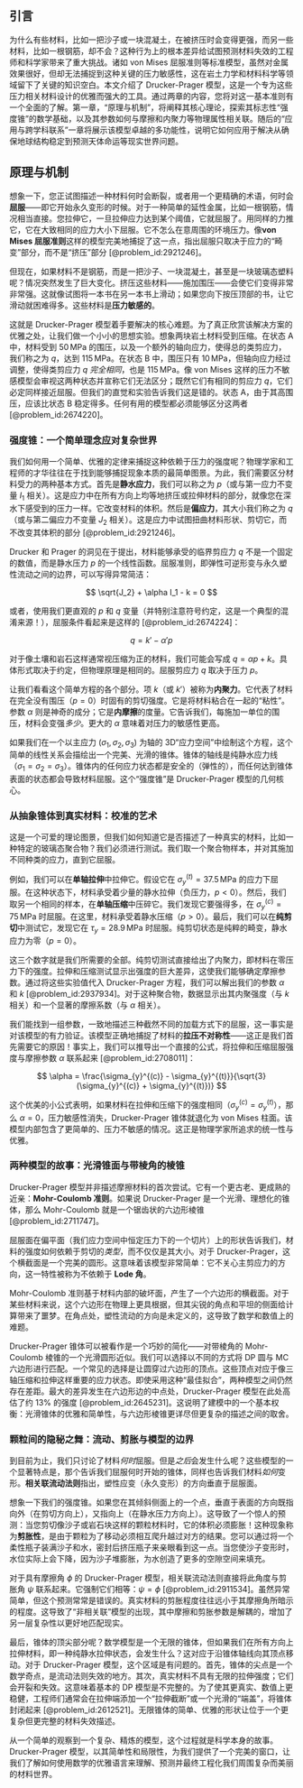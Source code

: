 ## 引言
为什么有些材料，比如一把沙子或一块混凝土，在被挤压时会变得更强，而另一些材料，比如一根钢筋，却不会？这种行为上的根本差异给试图预测材料失效的工程师和科学家带来了重大挑战。诸如 von Mises 屈服准则等标准模型，虽然对金属效果很好，但却无法捕捉到这种关键的压力敏感性，这在岩土力学和材料科学等领域留下了关键的知识空白。本文介绍了 Drucker-Prager 模型，这是一个专为这些压力相关材料设计的优雅而强大的工具。通过两章的内容，您将对这一基本准则有一个全面的了解。第一章，“原理与机制”，将阐释其核心理论，探索其标志性“强度锥”的数学基础，以及其参数如何与摩擦和内聚力等物理属性相关联。随后的“应用与跨学科联系”一章将展示该模型卓越的多功能性，说明它如何应用于解决从确保地球结构稳定到预测天体命运等现实世界问题。

## 原理与机制

想象一下，您正试图描述一种材料何时会断裂，或者用一个更精确的术语，何时会**屈服**——即它开始永久变形的时候。对于一种简单的延性金属，比如一根钢筋，情况相当直接。您拉伸它，一旦拉伸应力达到某个阈值，它就屈服了。用同样的力推它，它在大致相同的应力大小下屈服。它不怎么在意周围的环境压力。像**von Mises 屈服准则**这样的模型完美地捕捉了这一点，指出屈服只取决于应力的“畸变”部分，而不是“挤压”部分 [@problem_id:2921246]。

但现在，如果材料不是钢筋，而是一把沙子、一块混凝土，甚至是一块玻璃态塑料呢？情况突然发生了巨大变化。挤压这些材料——施加围压——会使它们变得非常非常强。这就像试图将一本书在另一本书上滑动；如果您向下按压顶部的书，让它滑动就困难得多。这些材料是**压力敏感的**。

这就是 Drucker-Prager 模型着手要解决的核心难题。为了真正欣赏该解决方案的优雅之处，让我们做一个小小的思想实验。想象两块岩土材料受到压缩。在状态 A 中，材料受到 $50\,\mathrm{MPa}$ 的围压，以及一个额外的轴向应力，使得总的类剪应力，我们称之为 $q$，达到 $115\,\mathrm{MPa}$。在状态 B 中，围压只有 $10\,\mathrm{MPa}$，但轴向应力经过调整，使得类剪应力 $q$ *完全相同*，也是 $115\,\mathrm{MPa}$。像 von Mises 这样的压力不敏感模型会审视这两种状态并宣称它们无法区分；既然它们有相同的剪应力 $q$，它们必定同样接近屈服。但我们的直觉和实验告诉我们这是错的。状态 A，由于其高围压，应该比状态 B 稳定得多。任何有用的模型都必须能够区分这两者 [@problem_id:2674220]。

### 强度锥：一个简单理念应对复杂世界

我们如何用一个简单、优雅的定律来捕捉这种依赖于压力的强度呢？物理学家和工程师的才华往往在于找到能够捕捉现象本质的最简单图景。为此，我们需要区分材料受力的两种基本方式。首先是**静水应力**，我们可以称之为 $p$（或与第一应力不变量 $I_1$ 相关）。这是应力中在所有方向上均等地挤压或拉伸材料的部分，就像您在深水下感受到的压力一样。它改变材料的体积。然后是**偏应力**，其大小我们称之为 $q$（或与第二偏应力不变量 $J_2$ 相关）。这是应力中试图扭曲材料形状、剪切它，而不改变其体积的部分 [@problem_id:2921246]。

Drucker 和 Prager 的洞见在于提出，材料能够承受的临界剪应力 $q$ 不是一个固定的数值，而是静水压力 $p$ 的一个线性函数。屈服准则，即弹性可逆形变与永久塑性流动之间的边界，可以写得异常简洁：

$$ \sqrt{J_2} + \alpha I_1 - k = 0 $$

或者，使用我们更直观的 $p$ 和 $q$ 变量（并特别注意符号约定，这是一个典型的混淆来源！），屈服条件看起来是这样的 [@problem_id:2674224]：

$$ q = k' - \alpha' p $$

对于像土壤和岩石这样通常视压缩为正的材料，我们可能会写成 $q = \alpha p + k$。具体形式取决于约定，但物理原理是相同的。屈服剪应力 $q$ 取决于压力 $p$。

让我们看看这个简单方程的各个部分。项 $k$（或 $k'$）被称为**内聚力**。它代表了材料在完全没有围压（$p=0$）时固有的剪切强度。它是将材料粘合在一起的“粘性”。参数 $\alpha$ 则是神奇的成分；它是**内摩擦**的度量。它告诉我们，每施加一单位的围压，材料会变强*多少*。更大的 $\alpha$ 意味着对压力的敏感性更高。

如果我们在一个以主应力 $(\sigma_1, \sigma_2, \sigma_3)$ 为轴的 3D“应力空间”中绘制这个方程，这个简单的线性关系会描绘出一个完美、光滑的锥体。锥体的轴线是纯静水应力线（$\sigma_1 = \sigma_2 = \sigma_3$）。锥体内的任何应力状态都是安全的（弹性的），而任何达到锥体表面的状态都会导致材料屈服。这个“强度锥”是 Drucker-Prager 模型的几何核心。

### 从抽象锥体到真实材料：校准的艺术

这是一个可爱的理论图景，但我们如何知道它是否描述了一种真实的材料，比如一种特定的玻璃态聚合物？我们必须进行测试。我们取一个聚合物样本，并对其施加不同种类的应力，直到它屈服。

例如，我们可以在**单轴拉伸**中拉伸它。假设它在 $\sigma_{y}^{(t)} = 37.5\,\mathrm{MPa}$ 的应力下屈服。在这种状态下，材料承受着少量的静水拉伸（负压力，$p < 0$）。然后，我们取另一个相同的样本，在**单轴压缩**中压碎它。我们发现它要强得多，在 $\sigma_{y}^{(c)} = 75\,\mathrm{MPa}$ 时屈服。在这里，材料承受着静水压缩（$p > 0$）。最后，我们可以在**纯剪切**中测试它，发现它在 $\tau_{y} = 28.9\,\mathrm{MPa}$ 时屈服。纯剪切状态是纯粹的畸变，静水应力为零（$p = 0$）。

这三个数字就是我们所需要的全部。纯剪切测试直接给出了内聚力，即材料在零压力下的强度。拉伸和压缩测试显示出强度的巨大差异，这使我们能够确定摩擦参数。通过将这些实验值代入 Drucker-Prager 方程，我们可以解出我们的参数 $\alpha$ 和 $k$ [@problem_id:2937934]。对于这种聚合物，数据显示出其内聚强度（与 $k$ 相关）和一个显著的摩擦系数（与 $\alpha$ 相关）。

我们能找到一组参数，一致地描述三种截然不同的加载方式下的屈服，这一事实是对该模型的有力验证。该模型正确地捕捉了材料的**拉压不对称性**——这正是我们首先需要它的原因！事实上，我们可以推导出一个直接的公式，将拉伸和压缩屈服强度与摩擦参数 $\alpha$ 联系起来 [@problem_id:2708011]：

$$ \alpha = \frac{\sigma_{y}^{(c)} - \sigma_{y}^{(t)}}{\sqrt{3}(\sigma_{y}^{(c)} + \sigma_{y}^{(t)})} $$

这个优美的小公式表明，如果材料在拉伸和压缩下的强度相同（$\sigma_{y}^{(c)} = \sigma_{y}^{(t)}$），那么 $\alpha=0$，压力敏感性消失，Drucker-Prager 锥体就退化为 von Mises 柱面。该模型内部包含了更简单的、压力不敏感的情况。这正是物理学家所追求的统一性与优雅。

### 两种模型的故事：光滑锥面与带棱角的棱锥

Drucker-Prager 模型并非描述摩擦材料的首次尝试。它有一个更古老、更成熟的近亲：**Mohr-Coulomb 准则**。如果说 Drucker-Prager 是一个光滑、理想化的锥体，那么 Mohr-Coulomb 就是一个锯齿状的六边形棱锥 [@problem_id:2711747]。

屈服面在偏平面（我们应力空间中恒定压力下的一个切片）上的形状告诉我们，材料的强度如何依赖于剪切的*类型*，而不仅仅是其大小。对于 Drucker-Prager，这个横截面是一个完美的圆形。这意味着该模型非常简单：它不关心主剪应力的方向，这一特性被称为不依赖于 **Lode 角**。

Mohr-Coulomb 准则基于材料内部的破坏面，产生了一个六边形的横截面。对于某些材料来说，这个六边形在物理上更具根据，但其尖锐的角点和平坦的侧面给计算带来了噩梦。在角点处，塑性流动的方向是未定义的，这导致了数学和数值上的难题。

Drucker-Prager 锥体可以被看作是一个巧妙的简化——对带棱角的 Mohr-Coulomb 棱锥的一个光滑圆形近似。我们可以选择以不同的方式将 DP 圆与 MC 六边形进行匹配。一个常见的选择是让圆穿过六边形的顶点。这些顶点对应于像三轴压缩和拉伸这样重要的应力状态。即使采用这种“最佳拟合”，两种模型之间仍然存在差距。最大的差异发生在六边形边的中点处，Drucker-Prager 模型在此处高估了约 13% 的强度 [@problem_id:2645231]。这说明了建模中的一个基本权衡：光滑锥体的优雅和简单性，与六边形棱锥更详尽但更复杂的描述之间的取舍。

### 颗粒间的隐秘之舞：流动、剪胀与模型的边界

到目前为止，我们只讨论了材料*何时*屈服。但是*之后*会发生什么呢？这些模型的一个显著特点是，那个告诉我们屈服何时开始的锥体，同样也告诉我们材料*如何*变形。**相关联流动法则**指出，塑性应变（永久变形）的方向垂直于屈服面。

想象一下我们的强度锥。如果您在其倾斜侧面上的一个点，垂直于表面的方向既指向外（在剪切方向上），又指向上（在静水压力方向上）。这导致了一个惊人的预测：当您剪切像沙子或岩石块这样的颗粒材料时，它的体积必须膨胀！这种现象称为**剪胀性**，是由于颗粒为了移动必须相互爬升越过对方的结果。您可以通过将一个柔性瓶子装满沙子和水，密封后挤压瓶子来亲眼看到这一点。当您使沙子变形时，水位实际上会下降，因为沙子堆膨胀，为水创造了更多的空隙空间来填充。

对于具有摩擦角 $\phi$ 的 Drucker-Prager 模型，相关联流动法则直接将此角度与剪胀角 $\psi$ 联系起来。它强制它们相等：$\psi = \phi$ [@problem_id:2911534]。虽然异常简单，但这个预测常常是错误的。真实材料的剪胀程度往往远小于其摩擦角所暗示的程度。这导致了“非相关联”模型的出现，其中摩擦和剪胀参数是解耦的，增加了另一层复杂性以更好地匹配现实。

最后，锥体的顶尖部分呢？数学模型是一个无限的锥体，但如果我们在所有方向上拉伸材料，即一种纯静水拉伸状态，会发生什么？这对应于沿锥体轴线向其顶点移动。对于 Drucker-Prager 模型，这个区域是有问题的。首先，锥体的尖点是一个数学奇点，是流动法则失效的地方。其次，真实材料不具有无限的拉伸强度；它们会开裂和失效。这意味着基本的 DP 模型是不完整的。为了使其更真实、数值上更稳健，工程师们通常会在拉伸端添加一个“拉伸截断”或一个光滑的“端盖”，将锥体封闭起来 [@problem_id:2612521]。无限锥体的简单、优雅的形状让位于一个更复杂但更完整的材料失效描述。

从一个简单的观察到一个复杂、精炼的模型，这个过程就是科学本身的故事。Drucker-Prager 模型，以其简单性和局限性，为我们提供了一个完美的窗口，让我们了解如何使用数学的优雅语言来理解、预测并最终工程化我们周围复杂而美丽的材料世界。

